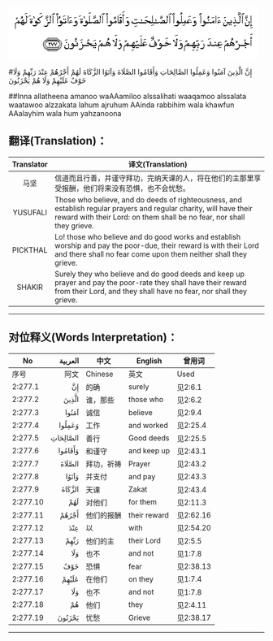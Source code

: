 ![002:277](images/002_277.gif)

#إِنَّ الَّذِينَ آمَنُوا وَعَمِلُوا الصَّالِحَاتِ وَأَقَامُوا الصَّلَاةَ وَآتَوُا الزَّكَاةَ لَهُمْ أَجْرُهُمْ عِنْدَ رَبِّهِمْ وَلَا خَوْفٌ عَلَيْهِمْ وَلَا هُمْ يَحْزَنُونَ 

##Inna allatheena amanoo waAAamiloo alssalihati waaqamoo alssalata waatawoo alzzakata lahum ajruhum AAinda rabbihim wala khawfun AAalayhim wala hum yahzanoona 

## 翻译(Translation)：

| Translator | 译文(Translation)                                            |
| :--------: | ------------------------------------------------------------ |
|    马坚    | 信道而且行善，并谨守拜功，完纳天课的人，将在他们的主那里享受报酬，他们将来没有恐惧，也不会忧愁。 |
|  YUSUFALI  | Those who believe, and do deeds of righteousness, and establish regular prayers and regular charity, will have their reward with their Lord: on them shall be no fear, nor shall they grieve. |
|  PICKTHAL  | Lo! those who believe and do good works and establish worship and pay the poor-due, their reward is with their Lord and there shall no fear come upon them neither shall they grieve. |
|   SHAKIR   | Surely they who believe and do good deeds and keep up prayer and pay the poor-rate they shall have their reward from their Lord, and they shall have no fear, nor shall they grieve. |

---

## 对位释义(Words Interpretation)：

| No   | العربية | 中文    | English | 曾用词 |
| ---- | ------: | ------- | ------- | ------ |
| 序号 |    阿文 | Chinese | 英文    | Used   |
| 2:277.1  | إِنَّ       | 的确       | surely       | 见2:6.1   |
| 2:277.2  | الَّذِينَ    | 谁，那些   | those who    | 见2:6.2   |
| 2:277.3  | آمَنُوا    | 诚信       | believe      | 见2:9.4   |
| 2:277.4  | وَعَمِلُوا   | 工作       | and worked   | 见2:25.4  |
| 2:277.5  | الصَّالِحَاتِ | 善行       | Good deeds   | 见2:25.5  |
| 2:277.6  | وَأَقَامُوا  | 和谨守     | and keep up  | 见2:43.1  |
| 2:277.7  | الصَّلَاةَ   | 拜功，祈祷 | Prayer       | 见2:43.2  |
| 2:277.8  | وَآتَوُا    | 并支付     | and pay      | 见2:43.3  |
| 2:277.9  | الزَّكَاةَ   | 天课       | Zakat        | 见2:43.4  |
| 2:277.10 | لَهُمْ      | 对他们     | for them     | 见2:11.3  |
| 2:277.11 | أَجْرُهُمْ    | 他们的报酬 | their reward | 见2:62.16 |
| 2:277.12 | عِنْدَ      | 以         | with         | 见2:54.20 |
| 2:277.13 | رَبِّهِمْ     | 他们的主   | their Lord   | 见2:5.5   |
| 2:277.14 | وَلَا      | 也不       | and not      | 见1:7.8   |
| 2:277.15 | خَوْفٌ      | 恐惧       | fear         | 见2:38.13 |
| 2:277.16 | عَلَيْهِمْ    | 在他们     | on they      | 见1:7.4   |
| 2:277.17 | وَلَا      | 也不       | and not      | 见1:7.8   |
| 2:277.18 | هُمْ       | 他们       | they         | 见2:4.11  |
| 2:277.19 | يَحْزَنُونَ   | 忧愁       | Grieve       | 见2:38.17 |

---

